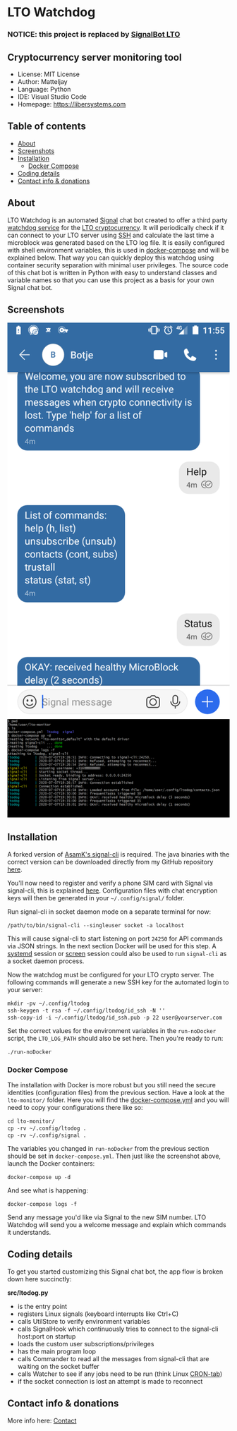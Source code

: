 # LTO Watchdog

### NOTICE: this project is replaced by [SignalBot LTO](https://github.com/Matteljay/signalbot-lto)

## Cryptocurrency server monitoring tool

- License: MIT License
- Author: Matteljay
- Language: Python
- IDE: Visual Studio Code
- Homepage: https://libersystems.com

## Table of contents

- [About](#about)
- [Screenshots](#screenshots)
- [Installation](#installation)
  - [Docker Compose](#docker-compose)
- [Coding details](#Coding-details)
- [Contact info & donations](#contact-info--donations)

## About

LTO Watchdog is an automated [Signal](https://www.signal.org/) chat bot created to offer a third party [watchdog service](https://en.wikipedia.org/wiki/Watchdog_timer) for the [LTO cryptocurrency](https://ltonetwork.com/). It will periodically check if it can connect to your LTO server using [SSH](https://en.wikipedia.org/wiki/Secure_Shell) and calculate the last time a microblock was generated based on the LTO log file. It is easily configured with shell environment variables, this is used in [docker-compose](https://docs.docker.com/compose/) and will be explained below. That way you can quickly deploy this watchdog using container security separation with minimal user privileges. The source code of this chat bot is written in Python with easy to understand classes and variable names so that you can use this project as a basis for your own Signal chat bot.

## Screenshots

![signal android screenshot](screenshots/signal-android.png)
![docker-compose shell output](screenshots/docker-compose.png)

## Installation

A forked version of [AsamK's signal-cli](https://github.com/AsamK/signal-cli) is required. The java binaries with the correct version can be downloaded directly from my GitHub repository [here](https://github.com/Matteljay/signal-cli/releases/download/v0.6.8-socket/signal-cli-0.6.8-socket-binaries.tar.gz).

You'll now need to register and verify a phone SIM card with Signal via signal-cli, this is explained [here](https://github.com/Matteljay/signal-cli#usage). Configuration files with chat encryption keys will then be generated in your `~/.config/signal/` folder.

Run signal-cli in socket daemon mode on a separate terminal for now:

    /path/to/bin/signal-cli --singleuser socket -a localhost

This will cause signal-cli to start listening on port `24250` for API commands via JSON strings. In the next section Docker will be used for this step. A [systemd](https://www.shellhacks.com/systemd-service-file-example/) session or [screen](https://www.thegeekdiary.com/how-to-use-the-screen-command-in-linux/) session could also be used to run `signal-cli` as a socket daemon process.

Now the watchdog must be configured for your LTO crypto server. The following commands will generate a new SSH key for the automated login to your server:

    mkdir -pv ~/.config/ltodog
    ssh-keygen -t rsa -f ~/.config/ltodog/id_ssh -N ''
    ssh-copy-id -i ~/.config/ltodog/id_ssh.pub -p 22 user@yourserver.com

Set the correct values for the environment variables in the `run-noDocker` script, the `LTO_LOG_PATH` should also be set here. Then you're ready to run:

    ./run-noDocker

### Docker Compose

The installation with Docker is more robust but you still need the secure identities (configuration files) from the previous section. Have a look at the `lto-monitor/` folder. Here you will find the [docker-compose.yml](lto-monitor/docker-compose.yml) and you will need to copy your configurations there like so:

    cd lto-monitor/
    cp -rv ~/.config/ltodog .
    cp -rv ~/.config/signal .

The variables you changed in `run-noDocker` from the previous section should be set in `docker-compose.yml`. Then just like the screenshot above, launch the Docker containers:

    docker-compose up -d

And see what is happening:

    docker-compose logs -f

Send any message you'd like via Signal to the new SIM number. LTO Watchdog will send you a welcome message and explain which commands it understands.

## Coding details

To get you started customizing this Signal chat bot, the app flow is broken down here succinctly:

**src/ltodog.py**
- is the entry point
- registers Linux signals (keyboard interrupts like Ctrl+C)
- calls UtilStore to verify environment variables
- calls SignalHook which continuously tries to connect to the signal-cli host:port on startup
- loads the custom user subscriptions/privileges
- has the main program loop
- calls Commander to read all the messages from signal-cli that are waiting on the socket buffer
- calls Watcher to see if any jobs need to be run (think Linux [CRON-tab](https://en.wikipedia.org/wiki/Cron))
- if the socket connection is lost an attempt is made to reconnect

## Contact info & donations

More info here: [Contact](CONTACT.md)

